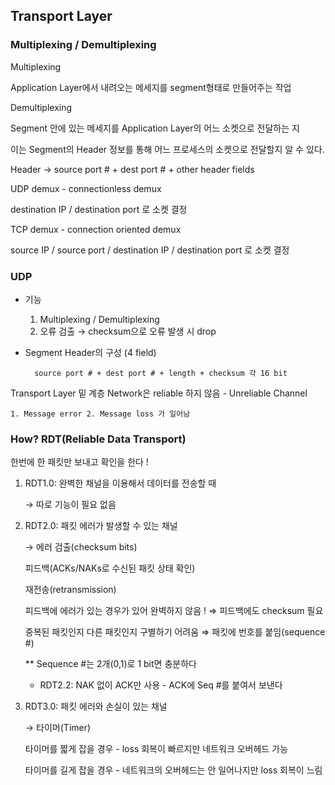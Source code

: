 ## Transport Layer

### Multiplexing / Demultiplexing

Multiplexing

Application Layer에서 내려오는 메세지를 segment형태로 만들어주는 작업

Demultiplexing

Segment 안에 있는 메세지를 Application Layer의 어느 소켓으로 전달하는 지

이는 Segment의 Header 정보를 통해 어느 프로세스의 소켓으로 전달할지 알 수 있다.

Header → source port # + dest port # + other header fields

UDP demux - connectionless demux

destination IP / destination port 로 소켓 결정

TCP demux - connection oriented demux

source IP / source port / destination IP / destination port 로 소켓 결정

### UDP

- 기능
    1. Multiplexing / Demultiplexing
    2. 오류 검출 → checksum으로 오류 발생 시 drop
- Segment Header의 구성 (4 field)
    
        source port # + dest port # + length + checksum 각 16 bit


Transport Layer 밑 계층 Network은 reliable 하지 않음 - Unreliable Channel

    1. Message error 2. Message loss 가 일어남

### How? RDT(Reliable Data Transport)

한번에 한 패킷만 보내고 확인을 한다 !

1. RDT1.0: 완벽한 채널을 이용해서 데이터를 전송할 때
    
    → 따로 기능이 필요 없음
    
2. RDT2.0: 패킷 에러가 발생할 수 있는 채널
    
    →  에러 검출(checksum bits)
    
    피드백(ACKs/NAKs로 수신된 패킷 상태 확인)
    
    재전송(retransmission)
    
    피드백에 에러가 있는 경우가 있어 완벽하지 않음 ! ⇒ 피드백에도 checksum 필요
    
    중복된 패킷인지 다른 패킷인지 구별하기 어려움 ⇒ 패킷에 번호를 붙임(sequence #)
    
    ** Sequence #는 2개(0,1)로 1 bit면 충분하다
    
    - RDT2.2: NAK 없이 ACK만 사용 - ACK에 Seq #를 붙여서 보낸다
    
3. RDT3.0: 패킷 에러와 손실이 있는 채널
    
    → 타이머(Timer) 
    
    타이머를 짧게 잡을 경우 - loss 회복이 빠르지만 네트워크 오버헤드 가능
    
    타이머를 길게 잡을 경우 - 네트워크의 오버헤드는 안 일어나지만 loss 회복이 느림
